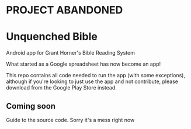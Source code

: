 # PROJECT ABANDONED 
# Unquenched Bible
Android app for Grant Horner's Bible Reading System

What started as a Google spreadsheet has now become an app! 

This repo contains all code needed to run the app (with some exceptions), although if you're looking to just use the app
and not contribute, please download from the Google Play Store instead. 

## Coming soon
Guide to the source code. Sorry it's a mess right now
